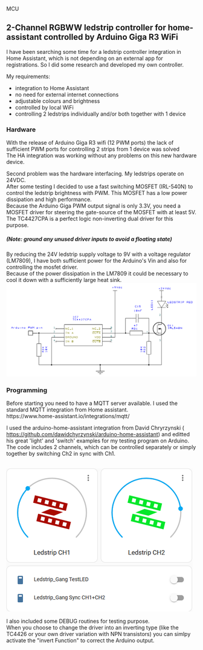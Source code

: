 MCU<H2>2-Channel RGBWW ledstrip controller for home-assistant controlled by Arduino Giga R3 WiFi</H2>

I have been searching some time for a ledstrip controller integration in Home Assistant, which is not depending on an external app for registrations.
So I did some research and developed my own controller.<BR>

My requirements:
- integration to Home Assistant
- no need for external internet connections
- adjustable colours and brightness
- controlled by local WiFi
- controlling 2 ledstrips individually and/or both together with 1 device

<H3>Hardware</H3>
With the release of Arduino Giga R3 wifi (12 PWM ports) the lack of sufficient PWM ports for controlling 2 strips from 1 device was solved<BR>
The HA integration was working without any problems on this new hardware device.<BR>

Second problem was the hardware interfacing. My ledstrips operate on 24VDC.<BR>
After some testing I decided to use a fast switching MOSFET (IRL-540N) to control the ledstrip brightness with PWM.
This MOSFET has a low power dissipation and high performance.<BR>
Because the Arduino Giga PWM output signal is only 3.3V, you need a MOSFET driver for steering the gate-source of the MOSFET with at least 5V.<BR>
The TC4427CPA is a perfect logic non-inverting dual driver for this purpose.<BR>
<H5>(Note:  ground any unused driver inputs to avoid a floating state)</H5>
By reducing the 24V ledstrip supply voltage to 9V with a voltage regulator (LM7809), I have both sufficient power for the Arduino's Vin and also for controlling the mosfet driver.<BR>
Because of the power dissipation in the LM7809 it could be necessary to cool it down with a sufficiently large heat sink.

<BR>
<img src="extras/Schema.png"> 
<BR>

<H3>Programming</H3>
Before starting you need to have a MQTT server available. I used the standard MQTT integration from Home assistant.<BR>
https://www.home-assistant.io/integrations/mqtt/<BR>

I used the arduino-home-assistant integration from David Chryrzynski ( https://github.com/dawidchyrzynski/arduino-home-assistant)
and editted his great 'light' and 'switch' examples for my testing program on Arduino.<BR>
The code includes 2 channels, which can be controlled separately or simply together by switching Ch2 in sync with Ch1.<BR>

<BR>
<img src="extras/HA dashboard.png">
<BR>

I also included some DEBUG routines for testing purpose.<BR>
When you choose to change the driver into an inverting type (like the TC4426 or your own driver variation with NPN transistors) you can simlpy activate the "invert Function" to correct the Arduino output.<BR>
